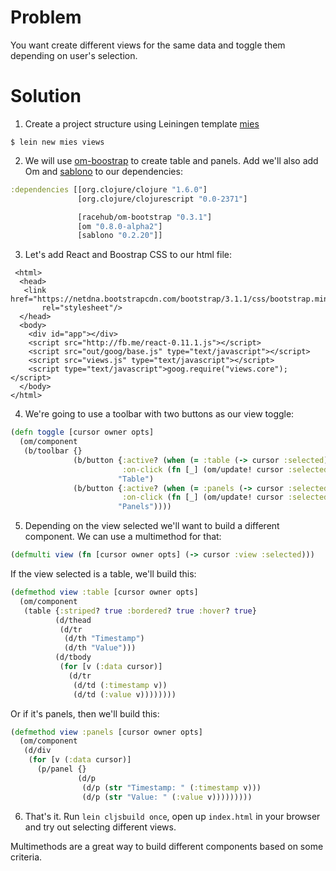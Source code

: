 # Problem

You want create different views for the same data and toggle them
depending on user's selection.

# Solution

1. Create a project structure using Leiningen template
[mies](https://github.com/swannodette/mies)

 ```
 $ lein new mies views
 ```

2. We will use [om-boostrap](http://om-bootstrap.herokuapp.com/) to
create table and panels. Add we'll also add Om and
[sablono](https://github.com/r0man/sablono) to our
dependencies:

  ```clojure
  :dependencies [[org.clojure/clojure "1.6.0"]
                 [org.clojure/clojurescript "0.0-2371"]

                 [racehub/om-bootstrap "0.3.1"]
                 [om "0.8.0-alpha2"]
                 [sablono "0.2.20"]]
  ```

3. Let's add React and Boostrap CSS to our html file:

  ```
   <html>
    <head>
     <link href="https://netdna.bootstrapcdn.com/bootstrap/3.1.1/css/bootstrap.min.css"
         rel="stylesheet"/>
    </head>
    <body>
      <div id="app"></div>
      <script src="http://fb.me/react-0.11.1.js"></script>
      <script src="out/goog/base.js" type="text/javascript"></script>
      <script src="views.js" type="text/javascript"></script>
      <script type="text/javascript">goog.require("views.core");</script>
    </body>
  </html>
  ```

4. We're going to use a toolbar with two buttons as our view toggle:

  ```clojure
  (defn toggle [cursor owner opts]
    (om/component
     (b/toolbar {}
                (b/button {:active? (when (= :table (-> cursor :selected)) true)
                           :on-click (fn [_] (om/update! cursor :selected :table))}
                          "Table")
                (b/button {:active? (when (= :panels (-> cursor :selected)) true)
                           :on-click (fn [_] (om/update! cursor :selected :panels))}
                          "Panels"))))
  ```

5. Depending on the view selected we'll want to build a different
component. We can use a multimethod for that:

  ```clojure
  (defmulti view (fn [cursor owner opts] (-> cursor :view :selected)))
  ```

  If the view selected is a table, we'll build this:

  ```clojure
  (defmethod view :table [cursor owner opts]
    (om/component
     (table {:striped? true :bordered? true :hover? true}
            (d/thead
             (d/tr
              (d/th "Timestamp")
              (d/th "Value")))
            (d/tbody
             (for [v (:data cursor)]
               (d/tr
                (d/td (:timestamp v))
                (d/td (:value v))))))))
  ```

  Or if it's panels, then we'll build this:

  ```clojure
  (defmethod view :panels [cursor owner opts]
    (om/component
     (d/div
      (for [v (:data cursor)]
        (p/panel {}
                 (d/p
                  (d/p (str "Timestamp: " (:timestamp v)))
                  (d/p (str "Value: " (:value v)))))))))
  ```

6. That's it. Run `lein cljsbuild once`, open up `index.html` in
your browser and try out selecting different views.

  Multimethods are a great way to build different components based on
  some criteria.
